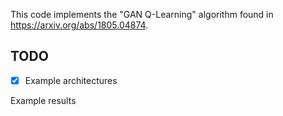 This code implements the "GAN Q-Learning" algorithm found in https://arxiv.org/abs/1805.04874. 

## TODO 

- [x] Example architectures 

Example results